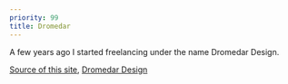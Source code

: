 ```yaml
---
priority: 99
title: Dromedar
---
```


A few years ago I started freelancing under the name Dromedar Design.

<a href="https://github.com/JuhG/juhg.hu" target="_blank">Source of this site</a>,
<a href="https://dromedar.design" target="_blank">Dromedar Design</a>
